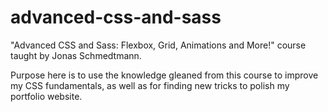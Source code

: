 # advanced-css-and-sass

"Advanced CSS and Sass: Flexbox, Grid, Animations and More!" course taught by Jonas Schmedtmann.

Purpose here is to use the knowledge gleaned from this course to improve my CSS fundamentals, as well as for finding new tricks to polish my portfolio website.
